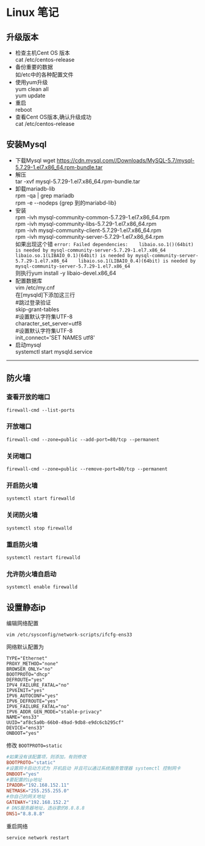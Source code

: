 # Linux 笔记
 ## 升级版本   
 - 检查主机Cent OS 版本   
cat /etc/centos-release   
 - 备份重要的数据   
    如/etc中的各种配置文件    
 - 使用yum升级    
    yum clean all    
    yum update    
 - 重启    
   reboot    
 - 查看Cent OS版本,确认升级成功    
   cat /etc/centos-release    
## 安装Mysql
 - 下载Mysql
wget https://cdn.mysql.com//Downloads/MySQL-5.7/mysql-5.7.29-1.el7.x86_64.rpm-bundle.tar   
 - 解压  
tar -xvf mysql-5.7.29-1.el7.x86_64.rpm-bundle.tar    
 - 卸载mariadb-lib    
rpm -qa | grep mariadb        
rpm -e --nodeps {grep 到的mariabd-lib}   
 - 安装  
rpm -ivh mysql-community-common-5.7.29-1.el7.x86_64.rpm   
rpm -ivh mysql-community-libs-5.7.29-1.el7.x86_64.rpm   
rpm -ivh mysql-community-client-5.7.29-1.el7.x86_64.rpm   
rpm -ivh mysql-community-server-5.7.29-1.el7.x86_64.rpm  
如果出现这个错 ``` error: Failed dependencies:   
	libaio.so.1()(64bit) is needed by mysql-community-server-5.7.29-1.el7.x86_64   
	libaio.so.1(LIBAIO_0.1)(64bit) is needed by mysql-community-server-5.7.29-1.el7.x86_64   
	libaio.so.1(LIBAIO_0.4)(64bit) is needed by mysql-community-server-5.7.29-1.el7.x86_64 ```      
则执行yum install  -y libaio-devel.x86_64     
 - 配置数据库       
vim /etc/my.cnf           
在[mysqld]下添加这三行   
#跳过登录验证   
skip-grant-tables   
#设置默认字符集UTF-8   
character_set_server=utf8   
#设置默认字符集UTF-8   
init_connect='SET NAMES utf8'   
 - 启动mysql   
systemctl start mysqld.service          
----
## 防火墙
### 查看开放的端口

```shell
firewall-cmd --list-ports
```

### 开放端口
```shell
firewall-cmd --zone=public --add-port=80/tcp --permanent
```

### 关闭端口
```shell
firewall-cmd --zone=public --remove-port=80/tcp --permanent
```

### 开启防火墙
```shell
systemctl start firewalld
```

### 关闭防火墙
```shell
systemctl stop firewalld
```

### 重启防火墙
```shell
systemctl restart firewalld
```

### 允许防火墙自启动
```shell
systemctl enable firewalld
```

## 设置静态ip

编辑网络配置

```shell
vim /etc/sysconfig/network-scripts/ifcfg-ens33
```

网络默认配置为

```shell
TYPE="Ethernet"
PROXY_METHOD="none"
BROWSER_ONLY="no"
BOOTPROTO="dhcp"
DEFROUTE="yes"
IPV4_FAILURE_FATAL="no"
IPV6INIT="yes"
IPV6_AUTOCONF="yes"
IPV6_DEFROUTE="yes"
IPV6_FAILURE_FATAL="no"
IPV6_ADDR_GEN_MODE="stable-privacy"
NAME="ens33"
UUID="af8c5a0b-66b0-49ad-9db8-e9dc6cb295cf"
DEVICE="ens33"
ONBOOT="yes"
```

修改 `BOOTPROTO=static`

```conf
#如果没有该配置项，则添加，有则修改
BOOTPROTO="static"
#设置网卡启动方式为 开机启动 并且可以通过系统服务管理器 systemctl 控制网卡
DNBOOT="yes"
#要配置的ip地址
IPADDR="192.168.152.11"
NETMASK="255.255.255.0"
#你自己的网关地址
GATEWAY="192.168.152.2"
# DNS服务器地址，选谷歌的8.8.8.8
DNS1="8.8.8.8"
```

重启网络

```shell
service network restart
```

